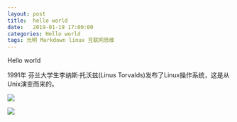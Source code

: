 ```yaml
---
layout: post
title:  hello world
date:   2019-01-19 17:00:00
categories: Hello world
tags: 光明 Markdown linux 互联网思维
---
```

Hello world

1991年 芬兰大学生李纳斯·托沃兹(Linus Torvalds)发布了Linux操作系统，这是从Unix演变而来的。









![](https://wx2.sinaimg.cn/mw690/64945e3dly1fze86wu9mxj20dc45bdv0.jpg)




![](https://ws1.sinaimg.cn/large/6a362e2dgy1g05yuvbw83g20980981kx.gif)

